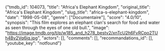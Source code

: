 {"tmdb_id": 104073, "title": "Africa's Elephant Kingdom", "original_title": "Africa's Elephant Kingdom", "slug_title": "africa-s-elephant-kingdom", "date": "1998-05-08", "genre": ["Documentaire"], "score": "4.0/10", "synopsis": "This film explores an elephant clan's search for food and water as seen through the eyes of one old bull.", "image": "https://image.tmdb.org/t/p/w185_and_h278_bestv2/xnTcU2h6FvRCpo2TUh4Bv2Vq6iq.jpg", "actors": [], "comments": [], "recommandations_id": [], "youtube_key": "notfound"}